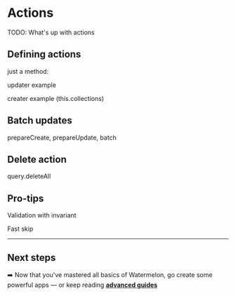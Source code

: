 # Actions

TODO: What's up with actions

## Defining actions

just a method:

updater example

creater example (this.collections)

## Batch updates

prepareCreate, prepareUpdate, batch

## Delete action

query.deleteAll

## Pro-tips

Validation with invariant

Fast skip

* * *

## Next steps

➡️ Now that you've mastered all basics of Watermelon, go create some powerful apps — or keep reading [**advanced guides**](./README.md)
